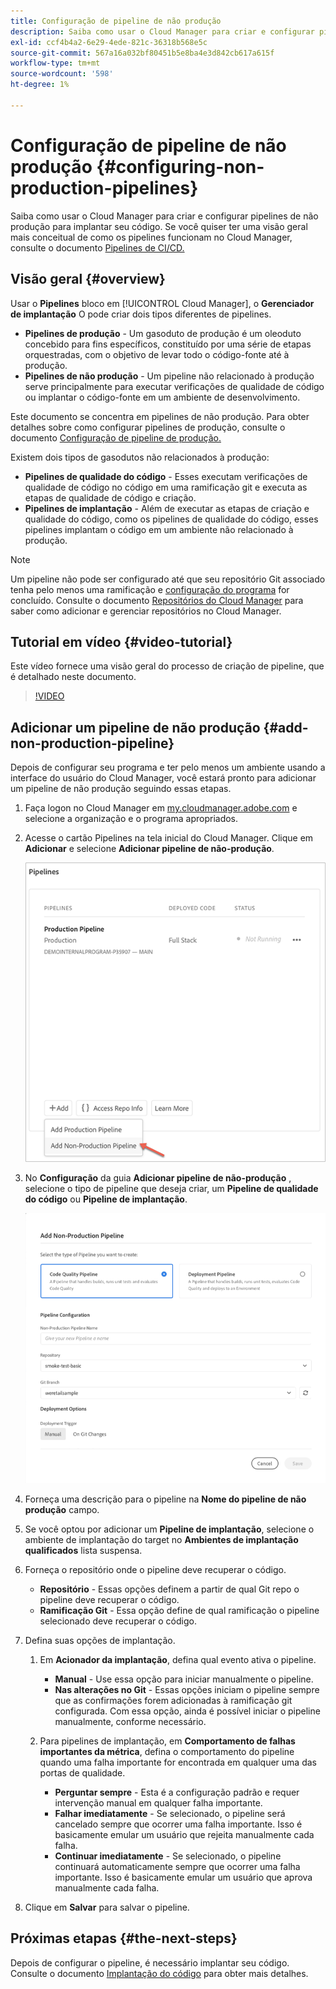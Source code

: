 ```yaml
---
title: Configuração de pipeline de não produção
description: Saiba como usar o Cloud Manager para criar e configurar pipelines de não produção para implantar seu código.
exl-id: ccf4b4a2-6e29-4ede-821c-36318b568e5c
source-git-commit: 567a16a032bf80451b5e8ba4e3d842cb617a615f
workflow-type: tm+mt
source-wordcount: '598'
ht-degree: 1%

---
```


# Configuração de pipeline de não produção {#configuring-non-production-pipelines}

Saiba como usar o Cloud Manager para criar e configurar pipelines de não produção para implantar seu código. Se você quiser ter uma visão geral mais conceitual de como os pipelines funcionam no Cloud Manager, consulte o documento [Pipelines de CI/CD.](/help/overview/ci-cd-pipelines.md)

## Visão geral {#overview}

Usar o **Pipelines** bloco em [!UICONTROL Cloud Manager], o **Gerenciador de implantação** O pode criar dois tipos diferentes de pipelines.

* **Pipelines de produção** - Um gasoduto de produção é um oleoduto concebido para fins específicos, constituído por uma série de etapas orquestradas, com o objetivo de levar todo o código-fonte até à produção.
* **Pipelines de não produção** - Um pipeline não relacionado à produção serve principalmente para executar verificações de qualidade de código ou implantar o código-fonte em um ambiente de desenvolvimento.

Este documento se concentra em pipelines de não produção. Para obter detalhes sobre como configurar pipelines de produção, consulte o documento [Configuração de pipeline de produção.](/help/using/production-pipelines.md)

Existem dois tipos de gasodutos não relacionados à produção:

* **Pipelines de qualidade do código** - Esses executam verificações de qualidade de código no código em uma ramificação git e executa as etapas de qualidade de código e criação.
* **Pipelines de implantação** - Além de executar as etapas de criação e qualidade do código, como os pipelines de qualidade do código, esses pipelines implantam o código em um ambiente não relacionado à produção.

>[!NOTE]
>
>Um pipeline não pode ser configurado até que seu repositório Git associado tenha pelo menos uma ramificação e [configuração do programa](/help/getting-started/program-setup.md) for concluído. Consulte o documento [Repositórios do Cloud Manager](/help/managing-code/repositories.md) para saber como adicionar e gerenciar repositórios no Cloud Manager.

## Tutorial em vídeo {#video-tutorial}

Este vídeo fornece uma visão geral do processo de criação de pipeline, que é detalhado neste documento.

>[!VIDEO](https://video.tv.adobe.com/v/26316/)

## Adicionar um pipeline de não produção {#add-non-production-pipeline}

Depois de configurar seu programa e ter pelo menos um ambiente usando a interface do usuário do Cloud Manager, você estará pronto para adicionar um pipeline de não produção seguindo essas etapas.

1. Faça logon no Cloud Manager em [my.cloudmanager.adobe.com](https://my.cloudmanager.adobe.com) e selecione a organização e o programa apropriados.

1. Acesse o cartão Pipelines na tela inicial do Cloud Manager. Clique em **Adicionar** e selecione **Adicionar pipeline de não-produção**.

   ![Adicionar pipeline de não produção](/help/assets/configure-pipelines/nonprod-pipeline-add1.png)

1. No **Configuração** da guia **Adicionar pipeline de não-produção** , selecione o tipo de pipeline que deseja criar, um **Pipeline de qualidade do código** ou **Pipeline de implantação**.

   ![Escolha o tipo de pipeline](/help/assets/configure-pipelines/add-non-production-pipeline.png)

1. Forneça uma descrição para o pipeline na **Nome do pipeline de não produção** campo.

1. Se você optou por adicionar um **Pipeline de implantação**, selecione o ambiente de implantação do target no **Ambientes de implantação qualificados** lista suspensa.

1. Forneça o repositório onde o pipeline deve recuperar o código.

   * **Repositório** - Essas opções definem a partir de qual Git repo o pipeline deve recuperar o código.
   * **Ramificação Git** - Essa opção define de qual ramificação o pipeline selecionado deve recuperar o código.

1. Defina suas opções de implantação.

   1. Em **Acionador da implantação**, defina qual evento ativa o pipeline.

      * **Manual** - Use essa opção para iniciar manualmente o pipeline.
      * **Nas alterações no Git** - Essas opções iniciam o pipeline sempre que as confirmações forem adicionadas à ramificação git configurada. Com essa opção, ainda é possível iniciar o pipeline manualmente, conforme necessário.
   1. Para pipelines de implantação, em **Comportamento de falhas importantes da métrica**, defina o comportamento do pipeline quando uma falha importante for encontrada em qualquer uma das portas de qualidade.

      * **Perguntar sempre** - Esta é a configuração padrão e requer intervenção manual em qualquer falha importante.
      * **Falhar imediatamente** - Se selecionado, o pipeline será cancelado sempre que ocorrer uma falha importante. Isso é basicamente emular um usuário que rejeita manualmente cada falha.
      * **Continuar imediatamente** - Se selecionado, o pipeline continuará automaticamente sempre que ocorrer uma falha importante. Isso é basicamente emular um usuário que aprova manualmente cada falha.


1. Clique em **Salvar** para salvar o pipeline.

## Próximas etapas {#the-next-steps}

Depois de configurar o pipeline, é necessário implantar seu código. Consulte o documento [Implantação do código](/help/using/code-deployment.md) para obter mais detalhes.
